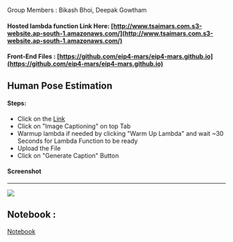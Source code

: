 Group Members : Bikash Bhoi, Deepak Gowtham

#### Hosted lambda function Link Here: [http://www.tsaimars.com.s3-website.ap-south-1.amazonaws.com/](http://www.tsaimars.com.s3-website.ap-south-1.amazonaws.com/)
#### Front-End Files : [https://github.com/eip4-mars/eip4-mars.github.io](https://github.com/eip4-mars/eip4-mars.github.io)

## Human Pose Estimation

#### Steps:
- Click on the [Link](http://www.tsaimars.com.s3-website.ap-south-1.amazonaws.com/)
- Click on "Image Captioning" on top Tab
- Warmup lambda if needed by clicking "Warm Up Lambda" and wait ~30 Seconds for Lambda Function to be ready
- Upload the File
- Click on "Generate Caption" Button

#### Screenshot
---------
![](https://github.com/eip4-mars/EIP4P2/blob/master/Session5/hpe_UI.jpg)

## Notebook : 
[Notebook](https://github.com/eip4-mars/EIP4P2/blob/master/Session12/EVA4P2S12_Image_Captioning.ipynb)
